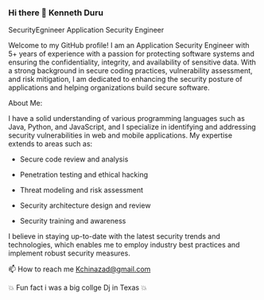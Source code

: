 ### Hi there 👋 Kenneth Duru
SecurityEgnineer 
Application Security Engineer

Welcome to my GitHub profile! I am an Application Security Engineer with 5+ years of experience with a passion for protecting software systems and ensuring the confidentiality, integrity, and availability of sensitive data. With a strong background in secure coding practices, vulnerability assessment, and risk mitigation, I am dedicated to enhancing the security posture of applications and helping organizations build secure software.

About Me:

I have a solid understanding of various programming languages such as Java, Python, and JavaScript, and I specialize in identifying and addressing security vulnerabilities in web and mobile applications. My expertise extends to areas such as:

* Secure code review and analysis


* Penetration testing and ethical hacking

* Threat modeling and risk assessment

* Security architecture design and review

* Security training and awareness

I believe in staying up-to-date with the latest security trends and technologies, which enables me to employ industry best practices and implement robust security measures.

📫 How to reach me Kchinazad@gmail.com

💥 Fun fact i was a big collge Dj in Texas 💥
